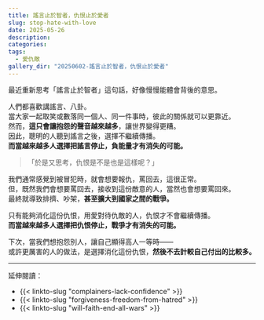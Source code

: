 ```yaml
---
title: 謠言止於智者，仇恨止於愛者
slug: stop-hate-with-love
date: 2025-05-26
description:
categories:
tags:
  - 愛仇敵
gallery_dir: "20250602-謠言止於智者，仇恨止於愛者"
---
```


最近重新思考「謠言止於智者」這句話，好像慢慢能體會背後的意思。

人們都喜歡講謠言、八卦。\
當大家一起取笑或數落同一個人、同一件事時，彼此的關係就可以更靠近。\
然而，**這只會讓抱怨的聲音越來越多**，讓世界變得更糟。\
因此，聰明的人聽到謠言之後，選擇不繼續傳播。\
**而當越來越多人選擇把謠言停止，負能量才有消失的可能。**

> 「於是又思考，仇恨是不是也是這樣呢？」

我們通常感覺到被冒犯時，就會想要報仇，罵回去，這很正常。\
但，既然我們會想要罵回去，接收到這份敵意的人，當然也會想要罵回來。\
最終就導致排擠、吵架，**甚至擴大到國家之間的戰爭。**

只有能夠消化這份仇恨，用愛對待仇敵的人，仇恨才不會繼續傳播。\
**而當越來越多人選擇把仇恨停止，戰爭才有消失的可能。**

下次，當我們想抱怨別人，讓自己顯得高人一等時——\
或許更厲害的人的做法，是選擇消化這份仇恨，**然後不去計較自己付出的比較多。**

---

延伸閱讀：

- {{< linkto-slug "complainers-lack-confidence" >}}
- {{< linkto-slug "forgiveness-freedom-from-hatred" >}}
- {{< linkto-slug "will-faith-end-all-wars" >}}
